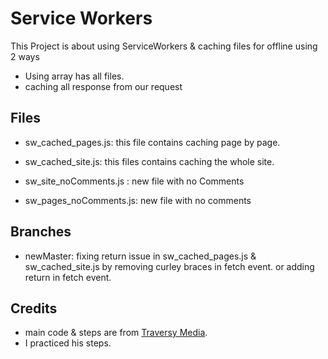 # Service Workers
This Project is about using ServiceWorkers & caching files for offline using 2 ways
- Using array has all files.
- caching all response from our request

## Files
- sw_cached_pages.js: this file contains caching page by page.
- sw_cached_site.js: this files contains caching the whole site.

- sw_site_noComments.js : new file with no Comments
- sw_pages_noComments.js: new file with no comments

## Branches
- newMaster: fixing return issue in sw_cached_pages.js & sw_cached_site.js by removing curley braces in fetch event. or adding return in fetch event.


## Credits
- main code & steps are from [Traversy Media](https://youtu.be/ksXwaWHCW6k).
- I practiced his steps.







 
